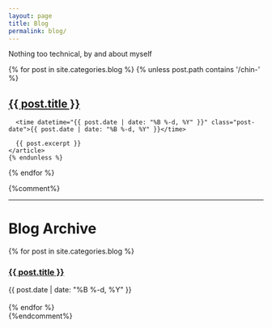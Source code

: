 ```yaml
---
layout: page
title: Blog
permalink: blog/
---
```


<p>Nothing too technical, by and about myself</p>
<div class="posts">

  {% for post in site.categories.blog %}
    {% unless post.path contains '/chin-' %}
    <article class="post">
      <h2 class="post-title">
        <a href="{{ site.baseurl }}{{ post.url }}">
          {{ post.title }}
        </a>
      </h2>

      <time datetime="{{ post.date | date: "%B %-d, %Y" }}" class="post-date">{{ post.date | date: "%B %-d, %Y" }}</time>

      {{ post.excerpt }}
    </article>
    {% endunless %}
  {% endfor %}
</div>

{%comment%}
<hr/>

<h1>Blog Archive</h1>
<div>
  {% for post in site.categories.blog %}
  <article class="post" style="margin-bottom:1.25em;">
    <h3 class="post-title">
      <a href="{{ site.baseurl }}{{ post.url }}">
        {{ post.title }}
      </a>
    </h3>
    <time datetime="{{ post.date | date: "%B %-d, %Y" }}" class="post-date">
      {{ post.date | date: "%B %-d, %Y" }}
    </time>
  </article>
  {% endfor %}
</div>
{%endcomment%}
